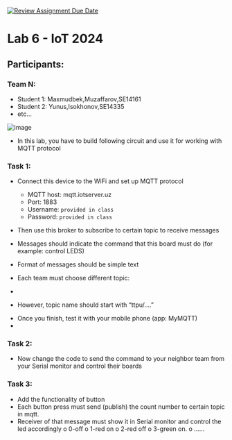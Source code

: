 [![Review Assignment Due Date](https://classroom.github.com/assets/deadline-readme-button-22041afd0340ce965d47ae6ef1cefeee28c7c493a6346c4f15d667ab976d596c.svg)](https://classroom.github.com/a/4J8mXtke)
# Lab 6 - IoT 2024

## Participants:

### Team N: 

* Student 1: Maxmudbek,Muzaffarov,SE14161
* Student 2: Yunus,Isokhonov,SE14335
* etc...

![image](https://github.com/user-attachments/assets/9f94b187-9fac-4146-b95c-6dae9a4684d9)

* In this lab, you have to build following circuit and use it for working with MQTT protocol

### Task 1:
- Connect this device to the WiFi and set up MQTT protocol
  - MQTT host: mqtt.iotserver.uz
  - Port: 1883
  - Username: `provided in class`
  - Password: `provided in class`
    
- Then use this broker to subscribe to certain topic to receive messages
- Messages should indicate the command that this board must do (for example: control LEDS)
- Format of messages should be simple text
- Each team must choose different topic:
- 
* However, topic name should start with “ttpu/….”
- Once you finish, test it with your mobile phone (app: MyMQTT)
-
### Task 2:
- Now change the code to send the command to your neighbor team from your Serial monitor and control
their boards


### Task 3:
- Add the functionality of button
- Each button press must send (publish) the count number to certain topic in mqtt.
- Receiver of that message must show it in Serial monitor and control the led accordingly
o 0-off
o 1-red on
o 2-red off
o 3-green on.
o ……
